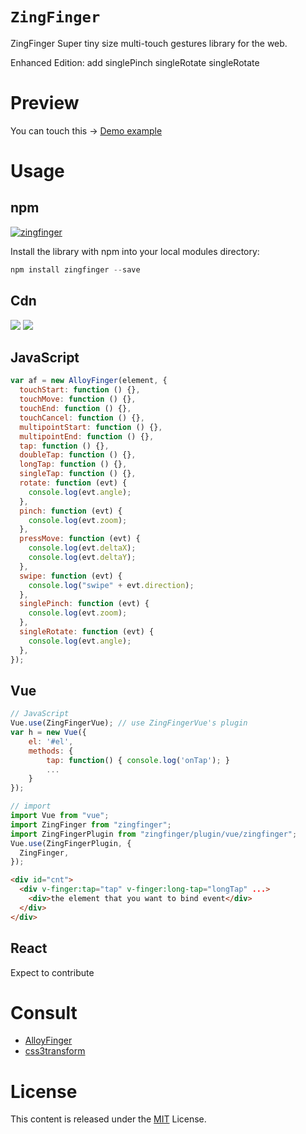 # `ZingFinger`

ZingFinger Super tiny size multi-touch gestures library for the web.

Enhanced Edition: add singlePinch singleRotate singleRotate

# Preview

You can touch this → [Demo example](https://ilgei.github.io/ZingFinger/example/)

# Usage

## npm

[![zingfinger](https://nodei.co/npm/zingfinger.png)](https://npmjs.org/package/zingfinger)

Install the library with npm into your local modules directory:

```js
npm install zingfinger --save
```

## Cdn

[![](https://img.shields.io/badge/jsDelivr-CDN-red.svg)](https://www.jsdelivr.com/package/npm/zingfinger)
[![](https://img.shields.io/badge/UNPKG-CDN-red.svg)](https://unpkg.com/zingfinger/)

## JavaScript

```js
var af = new AlloyFinger(element, {
  touchStart: function () {},
  touchMove: function () {},
  touchEnd: function () {},
  touchCancel: function () {},
  multipointStart: function () {},
  multipointEnd: function () {},
  tap: function () {},
  doubleTap: function () {},
  longTap: function () {},
  singleTap: function () {},
  rotate: function (evt) {
    console.log(evt.angle);
  },
  pinch: function (evt) {
    console.log(evt.zoom);
  },
  pressMove: function (evt) {
    console.log(evt.deltaX);
    console.log(evt.deltaY);
  },
  swipe: function (evt) {
    console.log("swipe" + evt.direction);
  },
  singlePinch: function (evt) {
    console.log(evt.zoom);
  },
  singleRotate: function (evt) {
    console.log(evt.angle);
  },
});
```

## Vue

```js
// JavaScript
Vue.use(ZingFingerVue); // use ZingFingerVue's plugin
var h = new Vue({
    el: '#el',
    methods: {
        tap: function() { console.log('onTap'); }
        ...
    }
});

// import
import Vue from "vue";
import ZingFinger from "zingfinger";
import ZingFingerPlugin from "zingfinger/plugin/vue/zingfinger";
Vue.use(ZingFingerPlugin, {
  ZingFinger,
});
```

```html
<div id="cnt">
  <div v-finger:tap="tap" v-finger:long-tap="longTap" ...>
    <div>the element that you want to bind event</div>
  </div>
</div>
```

## React

Expect to contribute

# Consult

- [AlloyFinger](http://alloyteam.github.io/AlloyFinger/)
- [css3transform](https://github.com/Tencent/omi/tree/master/packages/omi-transform)

# License

This content is released under the [MIT](http://opensource.org/licenses/MIT) License.
